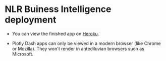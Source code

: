 # NLR Buiness Intelligence deployment 

* You can view the finished app on [Heroku](https://dash-nlr.herokuapp.com).

* Plotly Dash apps can only be viewed in a modern browser (like Chrome or Mozilla). They won't render in antediluvian browsers such as Microsoft.
